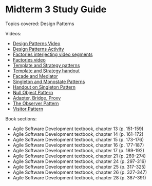 # Midterm 3 Study Guide

Topics covered: Design Patterns

Videos:

- [Design Patterns Video](../videos/22-design_patterns.md)
- [Design Patterns Activity](../activities/activity13-1designPatterns.md)
- [Factories interjecting video segments](../activities/activity14-1factories.md)
- [Factories video](../videos/24-factories.md)
- [Template and Strategy patterns](../activities/activity13-2StrategyTemplate.md)
- [Template and Strategy handout](../activities/activity13-2HandoutStrategyTemplate.md)
- [Facade and Mediator](../activities/activity14-2facadeMediator.md)
- [Singleton and Monostate Patterns](../activities/activity15-1singleton.md)
- [Handout on Singleton Pattern](../activities/activity15-1handoutSingleton.md)
- [Null Object Pattern](../activities/activity15-2nullObject.md)
- [Adapter, Bridge, Proxy](../activities/activity16-2adapterBridgeProxy.md)
- [The Observer Pattern](../activities/activity16-1observerPattern.md)
- [Visitor Pattern](../activities/activity17-2visitorPattern.md)

Book sections:

- Agile Software Development textbook, chapter 13 (p. 151-159)
- Agile Software Development textbook, chapter 14 (p. 161-172)
- Agile Software Development textbook, chapter 15 (p. 173-176)
- Agile Software Development textbook, chapter 16 (p. 177-187)
- Agile Software Development textbook, chapter 17 (p. 189-192)
- Agile Software Development textbook, chapter 21 (p. 269-274)
- Agile Software Development textbook, chapter 24 (p. 297-316)
- Agile Software Development textbook, chapter 25 (p. 317-325)
- Agile Software Development textbook, chapter 26 (p. 327-347)
- Agile Software Development textbook, chapter 28 (p. 387-391)
